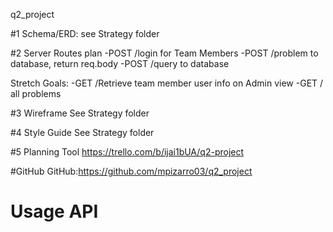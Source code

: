 q2_project

#1 Schema/ERD: see Strategy folder

#2 Server Routes plan
-POST /login for Team Members
-POST /problem to database, return req.body
-POST /query to database

Stretch Goals:
-GET /Retrieve team member user info on Admin view
-GET / all problems

#3 Wireframe
See Strategy folder

#4 Style Guide
See Strategy folder

#5 Planning Tool
https://trello.com/b/ijai1bUA/q2-project

#GitHub
GitHub:https://github.com/mpizarro03/q2_project

# Usage API
